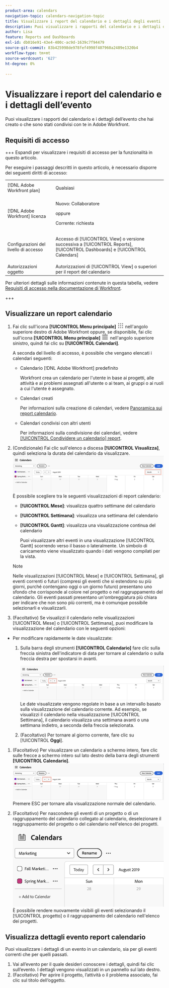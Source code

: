 ```yaml
---
product-area: calendars
navigation-topic: calendars-navigation-topic
title: Visualizzare i report del calendario e i dettagli degli eventi
description: Puoi visualizzare i rapporti del calendario e i dettagli dell’evento che hai creato o che sono stati condivisi con te in Adobe Workfront.
author: Lisa
feature: Reports and Dashboards
exl-id: db016e91-43e4-400c-ac9d-1639c7f94479
source-git-commit: 83b425998de978fef4998f407960a2489e1320b4
workflow-type: tm+mt
source-wordcount: '627'
ht-degree: 0%

---
```


# Visualizzare i report del calendario e i dettagli dell’evento

Puoi visualizzare i rapporti del calendario e i dettagli dell’evento che hai creato o che sono stati condivisi con te in Adobe Workfront.

## Requisiti di accesso

+++ Espandi per visualizzare i requisiti di accesso per la funzionalità in questo articolo.

Per eseguire i passaggi descritti in questo articolo, è necessario disporre dei seguenti diritti di accesso:

<table style="table-layout:auto"> 
 <col> 
 </col> 
 <col> 
 </col> 
 <tbody> 
  <tr> 
   <td role="rowheader">[!DNL Adobe Workfront plan]</td> 
   <td> <p>Qualsiasi</p> </td> 
  </tr> 
  <tr> 
   <td role="rowheader">[!DNL Adobe Workfront] licenza</td> 
   <td><p>Nuovo: Collaboratore</p>
       <p>oppure</p>
       <p>Corrente: richiesta</p></td> 
  </tr> 
  <tr> 
   <td role="rowheader">Configurazioni del livello di accesso</td> 
   <td> <p>Accesso di [!UICONTROL View] o versione successiva a [!UICONTROL Reports], [!UICONTROL Dashboards] e [!UICONTROL Calendars]</p></td> 
  </tr> 
  <tr> 
   <td role="rowheader">Autorizzazioni oggetto</td> 
   <td>Autorizzazioni di [!UICONTROL View] o superiori per il report del calendario</td> 
  </tr> 
 </tbody> 
</table>

Per ulteriori dettagli sulle informazioni contenute in questa tabella, vedere [Requisiti di accesso nella documentazione di Workfront](/help/quicksilver/administration-and-setup/add-users/access-levels-and-object-permissions/access-level-requirements-in-documentation.md).

+++

## Visualizzare un report calendario

<!--{{step1-to-calendars}}-->

1. Fai clic sull&#39;icona **[!UICONTROL Menu principale]** ![Menu principale](/help/_includes/assets/main-menu-icon.png) nell&#39;angolo superiore destro di Adobe Workfront oppure, se disponibile, fai clic sull&#39;icona **[!UICONTROL Menu principale]** ![Menu principale](/help/_includes/assets/main-menu-icon-left-nav.png) nell&#39;angolo superiore sinistro, quindi fai clic su **[!UICONTROL Calendari]**.

   A seconda del livello di accesso, è possibile che vengano elencati i calendari seguenti:

   * Calendario [!DNL Adobe Workfront] predefinito

     Workfront crea un calendario per l&#39;utente in base ai progetti, alle attività e ai problemi assegnati all&#39;utente o ai team, ai gruppi o ai ruoli a cui l&#39;utente è assegnato.

   * Calendari creati

     Per informazioni sulla creazione di calendari, vedere [Panoramica sui report calendario](../../../reports-and-dashboards/reports/calendars/calendar-reports-overview.md).

   * Calendari condivisi con altri utenti

     Per informazioni sulla condivisione dei calendari, vedere [[!UICONTROL Condividere un calendario] report](../../../reports-and-dashboards/reports/calendars/share-a-calendar-report.md).

1. (Condizionale) Fai clic sull&#39;elenco a discesa **[!UICONTROL Visualizza]**, quindi seleziona la durata del calendario da visualizzare.
   ![Durata calendario](assets/view-menu-calendar-report-350x189.png)
È possibile scegliere tra le seguenti visualizzazioni di report calendario:

   * **[!UICONTROL Mese]**: visualizza quattro settimane del calendario
   * **[!UICONTROL Settimana]**: visualizza una settimana del calendario
   * **[!UICONTROL Gantt]**: visualizza una visualizzazione continua del calendario

     Puoi visualizzare altri eventi in una visualizzazione [!UICONTROL Gantt] scorrendo verso il basso o lateralmente. Un simbolo di caricamento viene visualizzato quando i dati vengono compilati per la vista.

   >[!NOTE]
   >
   >Nelle visualizzazioni [!UICONTROL Mese] e [!UICONTROL Settimana], gli eventi correnti o futuri (compresi gli eventi che si estendono su più giorni, purché contengano oggi o un giorno futuro) presentano uno sfondo che corrisponde al colore nel progetto o nel raggruppamento del calendario. Gli eventi passati presentano un&#39;ombreggiatura più chiara per indicare che non sono più correnti, ma è comunque possibile selezionarli e visualizzarli.

1. (Facoltativo) Se visualizzi il calendario nelle visualizzazioni [!UICONTROL Mese] o [!UICONTROL Settimana], puoi modificare la visualizzazione del calendario con le seguenti opzioni:

<!--   * To include or exclude weekends:

      1. On the **[!UICONTROL Calendar]** toolbar, click **[!UICONTROL Calendar Actions]**, then from the drop-down list select either **[!UICONTROL Show Weekend]** or **[!UICONTROL Hide Weekend]**.-->

* Per modificare rapidamente le date visualizzate:

   1. Sulla barra degli strumenti **[!UICONTROL Calendario]** fare clic sulla freccia sinistra dell&#39;indicatore di data per tornare al calendario o sulla freccia destra per spostarsi in avanti.

      ![Fare clic sulla freccia per modificare la data](assets/click-arrows-to-change-dates-calendar-report.png)\
      Le date visualizzate vengono regolate in base a un intervallo basato sulla visualizzazione del calendario corrente. Ad esempio, se visualizzi il calendario nella visualizzazione [!UICONTROL Settimana], il calendario visualizza una settimana avanti o una settimana indietro, a seconda della freccia selezionata.

   1. (Facoltativo) Per tornare al giorno corrente, fare clic su [!UICONTROL **Oggi**].


1. (Facoltativo) Per visualizzare un calendario a schermo intero, fare clic sulle frecce a schermo intero sul lato destro della barra degli strumenti **[!UICONTROL Calendario]**.
   ![Fare clic sulla freccia per modificare la data](assets/click-arrows-to-change-dates-calendar-report.png)\
   Premere ESC per tornare alla visualizzazione normale del calendario.

1. (Facoltativo) Per nascondere gli eventi di un progetto o di un raggruppamento del calendario collegato al calendario, deselezionare il raggruppamento del progetto o del calendario nell&#39;elenco dei progetti.
   ![Nascondi eventi](assets/hide-events-for-project-or-cal-grouping.png)
È possibile rendere nuovamente visibili gli eventi selezionando il [!UICONTROL progetto] o il raggruppamento del calendario nell&#39;elenco dei progetti.

## Visualizza dettagli evento report calendario

Puoi visualizzare i dettagli di un evento in un calendario, sia per gli eventi correnti che per quelli passati.

1. Vai all’evento per il quale desideri conoscere i dettagli, quindi fai clic sull’evento. I dettagli vengono visualizzati in un pannello sul lato destro.
1. (Facoltativo) Per aprire il progetto, l’attività o il problema associato, fai clic sul titolo dell’oggetto.
